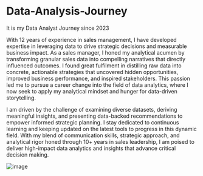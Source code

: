 # Data-Analysis-Journey
It is my Data Analyst Journey since 2023

With 12 years of experience in sales management, I have developed expertise in leveraging data to drive strategic decisions and measurable business impact. As a sales manager, I honed my analytical acumen by transforming granular sales data into compelling narratives that directly influenced outcomes. I found great fulfilment in distilling raw data into concrete, actionable strategies that uncovered hidden opportunities, improved business performance, and inspired stakeholders. This passion led me to pursue a career change into the field of data analytics, where I now seek to apply my analytical mindset and hunger for data-driven storytelling.

I am driven by the challenge of examining diverse datasets, deriving meaningful insights, and presenting data-backed recommendations to empower informed strategic planning. I stay dedicated to continuous learning and keeping updated on the latest tools to progress in this dynamic field. With my blend of communication skills, strategic approach, and analytical rigor honed through 10+ years in sales leadership, I am poised to deliver high-impact data analytics and insights that advance critical decision making.

![image](https://github.com/kentymk/kentymk.github.io/assets/110387049/be6c2b9d-eaa5-47a6-b732-d22a9491abe3)

